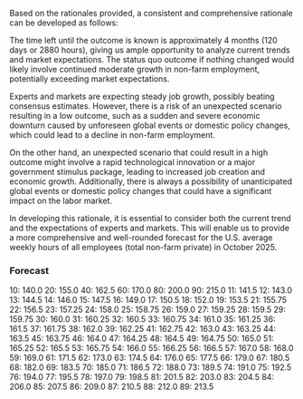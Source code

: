 Based on the rationales provided, a consistent and comprehensive rationale can be developed as follows:

The time left until the outcome is known is approximately 4 months (120 days or 2880 hours), giving us ample opportunity to analyze current trends and market expectations. The status quo outcome if nothing changed would likely involve continued moderate growth in non-farm employment, potentially exceeding market expectations.

Experts and markets are expecting steady job growth, possibly beating consensus estimates. However, there is a risk of an unexpected scenario resulting in a low outcome, such as a sudden and severe economic downturn caused by unforeseen global events or domestic policy changes, which could lead to a decline in non-farm employment.

On the other hand, an unexpected scenario that could result in a high outcome might involve a rapid technological innovation or a major government stimulus package, leading to increased job creation and economic growth. Additionally, there is always a possibility of unanticipated global events or domestic policy changes that could have a significant impact on the labor market.

In developing this rationale, it is essential to consider both the current trend and the expectations of experts and markets. This will enable us to provide a more comprehensive and well-rounded forecast for the U.S. average weekly hours of all employees (total non-farm private) in October 2025.

### Forecast

10: 140.0
20: 155.0
40: 162.5
60: 170.0
80: 200.0
90: 215.0
11: 141.5
12: 143.0
13: 144.5
14: 146.0
15: 147.5
16: 149.0
17: 150.5
18: 152.0
19: 153.5
21: 155.75
22: 156.5
23: 157.25
24: 158.0
25: 158.75
26: 159.0
27: 159.25
28: 159.5
29: 159.75
30: 160.0
31: 160.25
32: 160.5
33: 160.75
34: 161.0
35: 161.25
36: 161.5
37: 161.75
38: 162.0
39: 162.25
41: 162.75
42: 163.0
43: 163.25
44: 163.5
45: 163.75
46: 164.0
47: 164.25
48: 164.5
49: 164.75
50: 165.0
51: 165.25
52: 165.5
53: 165.75
54: 166.0
55: 166.25
56: 166.5
57: 167.0
58: 168.0
59: 169.0
61: 171.5
62: 173.0
63: 174.5
64: 176.0
65: 177.5
66: 179.0
67: 180.5
68: 182.0
69: 183.5
70: 185.0
71: 186.5
72: 188.0
73: 189.5
74: 191.0
75: 192.5
76: 194.0
77: 195.5
78: 197.0
79: 198.5
81: 201.5
82: 203.0
83: 204.5
84: 206.0
85: 207.5
86: 209.0
87: 210.5
88: 212.0
89: 213.5